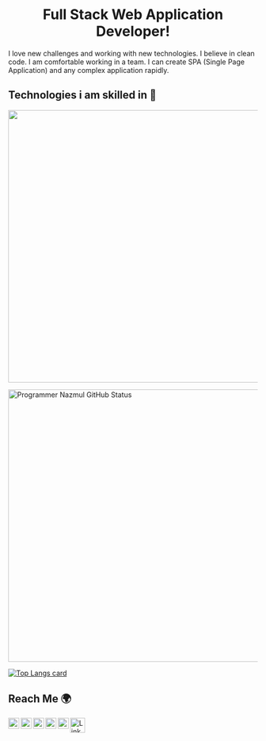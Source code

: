 <p align="center">
 <h1 align="center">Full Stack Web Application Developer!</h1> 
</p>
 
<p>I love new challenges and working with new 
technologies. I believe in clean code. I
am comfortable working in a team. I
can create SPA (Single Page
Application) and any complex  
application rapidly.</p> 
 
<h2>Technologies i am skilled in 🥰</h2>

<a href="http://pronazmul.com" target="_blank"><img src="https://i.ibb.co/3zrDBmj/New-Project.png" width="550"></a>

<img width="550px" alt="Programmer Nazmul GitHub Status"  src="https://github-readme-stats.vercel.app/api?username=pronazmul&show_icons=true&theme=radical"/>

[![Top Langs card](https://github-readme-stats.vercel.app/api/top-langs/?username=pronazmul&card_width=550&theme=radical)](https://github.com/pronazmul)


<h2>Reach Me 🌍</h2>
<a href="https://www.linkedin.com/in/pronazmul/" target="_blank">
  <img align="left" alt="LinkedIn" width="22px" src="https://cdn.jsdelivr.net/npm/simple-icons@v3/icons/linkedin.svg" />
</a>
<a href="https://www.facebook.com/devnazmul/" target="_blank">
  <img align="left" alt="Facebook" width="22px" src="https://cdn.jsdelivr.net/npm/simple-icons@v3/icons/facebook.svg" />
</a>
<a href="https://twitter.com/pronazmul" target="_blank">
  <img align="left" alt="Facebook" width="22px" src="https://cdn.jsdelivr.net/npm/simple-icons@v3/icons/twitter.svg" />
</a>
<a href="mailto:developernazmul@gmail.com" target="_blank"> 
  <img align="left" alt="Mail" width="22px" src="https://cdn.jsdelivr.net/npm/simple-icons@v3/icons/gmail.svg" /> 
</a>
<a href="https://www.pinterest.com/pronazmul/" target="_blank"> 
  <img align="left" alt="Mail" width="22px" src="https://cdn.jsdelivr.net/npm/simple-icons@v3/icons/pinterest.svg" /> 
</a> 
<a target="_blank" href="https://drive.google.com/file/d/194DhKG1A7mft6CON3eFJdtxsj098HQ2r/view" >
  <img align="left" alt="LinkedIn" width="30px" src="https://i.ibb.co/CPhgXkr/523-5230227-resume-png-transparent-images-resume-cv-logo-png.png" />
</a>
